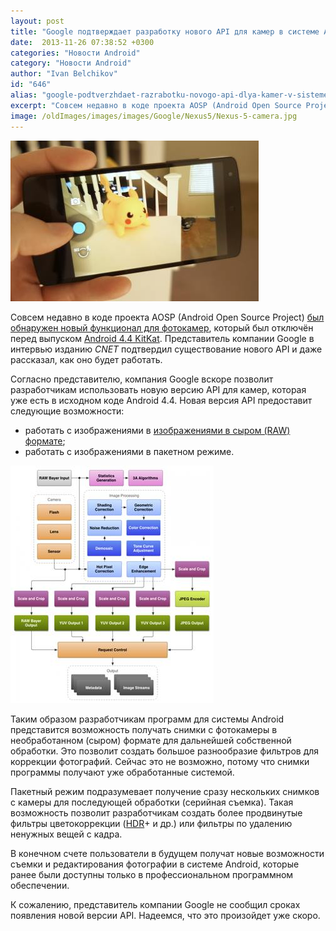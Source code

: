 ```yaml
---
layout: post
title: "Google подтверждает разработку нового API для камер в системе Android"
date:  2013-11-26 07:38:52 +0300
categories: "Новости Android"
category: "Новости Android"
author: "Ivan Belchikov"
id: "646"
alias: "google-podtverzhdaet-razrabotku-novogo-api-dlya-kamer-v-sisteme-android"
excerpt: "Совсем недавно в коде проекта AOSP (Android Open Source Project) был обнаружен новый функционал для фотокамер, который был отключён перед выпуском Android 4.4 KitKat. Представитель компании Google в интервью изданию <em>CNET</em> подтвердил существование нового API и даже рассказал, как оно будет работать."
image: /oldImages/images/images/Google/Nexus5/Nexus-5-camera.jpg
---
```

<img src="/oldImages/images/images/Google/Nexus5/Nexus-5-camera.jpg" alt="Камера Android" />

Совсем недавно в коде проекта AOSP (Android Open Source Project) <a href="index.php?option=com_content&amp;view=article&amp;id=633&amp;catid=8&amp;Itemid=102">был обнаружен новый функционал для фотокамер</a>, который был отключён перед выпуском <a href="index.php?option=com_content&amp;view=article&amp;id=610&amp;catid=8&amp;Itemid=102">Android 4.4 KitKat</a>. Представитель компании Google в интервью изданию <em>CNET</em> подтвердил существование нового API и даже рассказал, как оно будет работать.


Согласно представителю, компания Google вскоре позволит разработчикам использовать новую версию API для камер, которая уже есть в исходном коде Android 4.4. Новая версия API предоставит следующие возможности:

<ul>
<li>работать с изображениями в <a href="index.php?option=com_content&amp;view=article&amp;id=633&amp;catid=8&amp;Itemid=102">изображениями в сыром (RAW) формате</a>;</li>
<li>работать с изображениями в пакетном режиме.</li>
</ul>
<img  src="/oldImages/images/images/Google/Nexus5/Android-camera-HAL.jpg" alt="Android camera HAL" />

Таким образом разработчикам программ для системы Android представится возможность получать снимки с фотокамеры в необработанном (сыром) формате для дальнейшей собственной обработки. Это позволит создать большое разнообразие фильтров для коррекции фотографий. Сейчас это не возможно, потому что снимки программы получают уже обработанные системой.

Пакетный режим подразумевает получение сразу нескольких снимков с камеры для последующей обработки (серийная съемка). Такая возможность позволит разработчикам создать более продвинутые фильтры цветокоррекции (<a href="index.php?option=com_content&amp;view=article&amp;id=287&amp;catid=8&amp;Itemid=102">HDR</a>+ и др.) или фильтры по удалению ненужных вещей с кадра.

В конечном счете пользователи в будущем получат новые возможности съемки и редактирования фотографии в системе Android, которые ранее были доступны только в профессиональном программном обеспечении.

К сожалению, представитель компании Google не сообщил сроках появления новой версии API. Надеемся, что это произойдет уже скоро.

 

